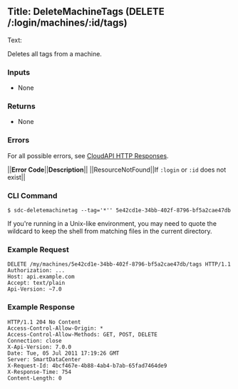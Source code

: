 Title: DeleteMachineTags (DELETE /:login/machines/:id/tags)
---
Text:

Deletes all tags from a machine.

### Inputs

* None

### Returns

* None

### Errors

For all possible errors, see [CloudAPI HTTP Responses](#cloudapi-http-responses).

||**Error Code**||**Description**||
||ResourceNotFound||If `:login` or `:id` does not exist||

### CLI Command

    $ sdc-deletemachinetag --tag='*'' 5e42cd1e-34bb-402f-8796-bf5a2cae47db

If you're running in a Unix-like environment, you may need to quote the wildcard
to keep the shell from matching files in the current directory.

### Example Request

    DELETE /my/machines/5e42cd1e-34bb-402f-8796-bf5a2cae47db/tags HTTP/1.1
    Authorization: ...
    Host: api.example.com
    Accept: text/plain
    Api-Version: ~7.0

### Example Response

    HTTP/1.1 204 No Content
    Access-Control-Allow-Origin: *
    Access-Control-Allow-Methods: GET, POST, DELETE
    Connection: close
    X-Api-Version: 7.0.0
    Date: Tue, 05 Jul 2011 17:19:26 GMT
    Server: SmartDataCenter
    X-Request-Id: 4bcf467e-4b88-4ab4-b7ab-65fad7464de9
    X-Response-Time: 754
    Content-Length: 0

